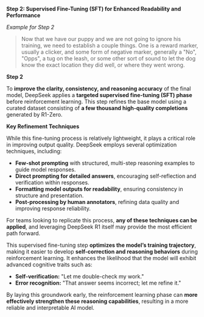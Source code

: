 **Step 2: Supervised Fine-Tuning (SFT) for Enhanced Readability and Performance**

_Example for Step 2_

> Now that we have our puppy and we are not going to ignore his training, we need to establish a couple things. One is a reward marker, usually a clicker, and some form of negative marker, generally a "No", "Opps", a tug on the leash, or some other sort of sound to let the dog know the exact location they did well, or where they went wrong.

**Step 2**

To **improve the clarity, consistency, and reasoning accuracy** of the final model, DeepSeek applies a **targeted supervised fine-tuning (SFT) phase** before reinforcement learning. This step refines the base model using a curated dataset consisting of **a few thousand high-quality completions** generated by R1-Zero.

**Key Refinement Techniques**

While this fine-tuning process is relatively lightweight, it plays a critical role in improving output quality. DeepSeek employs several optimization techniques, including:

*   **Few-shot prompting** with structured, multi-step reasoning examples to guide model responses.
*   **Direct prompting for detailed answers**, encouraging self-reflection and verification within responses.
*   **Formatting model outputs for readability**, ensuring consistency in structure and presentation.
*   **Post-processing by human annotators**, refining data quality and improving response reliability.

For teams looking to replicate this process, **any of these techniques can be applied**, and leveraging DeepSeek R1 itself may provide the most efficient path forward.

This supervised fine-tuning step **optimizes the model’s training trajectory**, making it easier to develop **self-correction and reasoning behaviors** during reinforcement learning. It enhances the likelihood that the model will exhibit advanced cognitive traits such as:

*   **Self-verification:** "Let me double-check my work."
*   **Error recognition:** "That answer seems incorrect; let me refine it."

By laying this groundwork early, the reinforcement learning phase can **more effectively strengthen these reasoning capabilities**, resulting in a more reliable and interpretable AI model.
